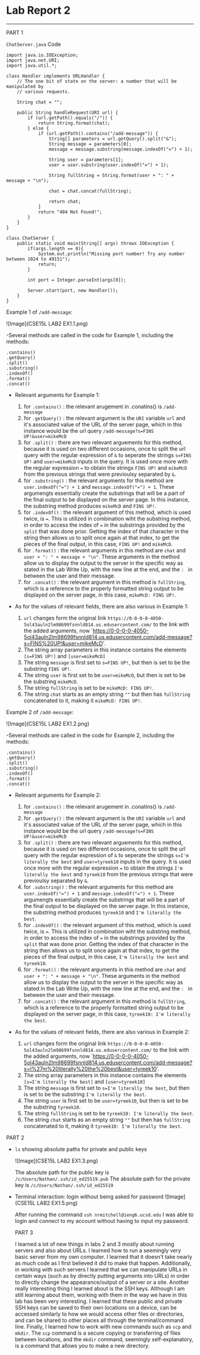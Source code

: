 # Lab Report 2
---

PART 1

`ChatServer.java` Code
```
import java.io.IOException;
import java.net.URI;
import java.util.*;

class Handler implements URLHandler {
    // The one bit of state on the server: a number that will be manipulated by
    // various requests.

    String chat = "";

    public String handleRequest(URI url) {
        if (url.getPath().equals("/")) {
            return String.format(chat);
        } else {
            if (url.getPath().contains("/add-message")) {
                String[] parameters = url.getQuery().split("&");
                String message = parameters[0];
                message = message.substring(message.indexOf("=") + 1);

                String user = parameters[1];
                user = user.substring(user.indexOf("=") + 1);

                String fullString = String.format(user + ": " + message + "\n");

                chat = chat.concat(fullString);

                return chat;
            }
            return "404 Not Found!";
        }
    }
}

class ChatServer {
    public static void main(String[] args) throws IOException {
        if(args.length == 0){
            System.out.println("Missing port number! Try any number between 1024 to 49151");
            return;
        }

        int port = Integer.parseInt(args[0]);

        Server.start(port, new Handler());
    }
}
```

Example 1 of `/add-message`:

![Image](CSE15L LAB2 EX1.1.png)

-Several methods are called in the code for Example 1, including the methods:
```
.contains()
.getQuery()
.split()
.substring()
.indexOf()
.format()
.concat()
```

- Relevant arguments for Example 1:
  1. for `.contains()` : the relevant arugement in .conatins() is `/add-message`
  2. for `.getQuery()` : the relevant argument is the `URI` variable `url` and it's associated value of the URL of the server page, which
                        in this instance would be the url query `/add-message?s=FINS UP!&user=mikeMcD`
  3. for `.split()` : there are two relevant arguements for this method, because it is used on two different occasions, once to
                      split the url query with the regular expression of `&` to seperate the strings `s=FINS UP!` and `user=mikeMcD` 
                      inputs in the query. It is used once more with the regular expression `=` to obtain the strings `FINS UP!` and
                      `mikeMcD` from the previous strings that were previoulsy separated by `&`.
  4. for `.substring()` : the relevant arguments for this method are `user.indexOf("=") + 1` and `message.indexOf("=") + 1`. These argumengts
                          essentially create the substrings that will be a part of the final output to be displayed on the server page. In this
                          instance, the substring method produces `mikeMcD` and `FINS UP!`.
  5. for `.indexOf()` : the relevant argument of this method, which is used twice, is `=`. This is utilized in combination wiht the substring method,
                        in order to access the index of `=` in the substrings provided by the `split` that was done prior. Getting the index of that
                        character in the string then allows us to split once again at that index, to get the pieces of the final output, in this case,
                        `FINS UP!` and `mikeMcD`.
  9. for `.format()` : the relevant arguments in this method are `chat` and `user + ": " + message + "\n"`. These arguments in the method allow us to
                       display the output to the server in the specific way as stated in the Lab Write Up, with the new line at the end, and the `: ` in
                       between the user and their message. 
  11. for `.concat()` : the relevant argument in this method is `fullString`, which is a reference to the properly formatted string output to be displayed
                        on the server page, in this case, `mikeMcD: FINS UP!`.

- As for the values of relevant fields, there are also various in Example 1:
  1. `url` changes form the original link `https://0-0-0-0-4050-5ol43auln2lm98699fsnnld814.us.edusercontent.com/` to the link with the added arguments, 
     now `https://0-0-0-0-4050-5ol43auln2lm98699fsnnld814.us.edusercontent.com/add-message?s=FINS%20UP!&user=mikeMcD'. 
  2. The string array parameters in this instance contains the elements `[s=FINS UP!]` and `[user=mikeMcD]`
  3. The string `message` is first set to `s=FINS UP!`, but then is set to be the substring `FINS UP!`.
  4. The string `user` is first set to be `user=mikeMcD`, but then is set to be the substring `mikeMcD`.
  5. The string `fullString` is set to be `mikeMcD: FINS UP!`.
  6. The string `chat` starts as an empty string `""` but then has `fullString` concatenated to it, making it `mikeMcD: FINS UP!`.


Example 2 of `/add-message`:

![Image](CSE15L LAB2 EX1.2.png)

-Several methods are called in the code for Example 2, including the methods:
```
.contains()
.getQuery()
.split()
.substring()
.indexOf()
.format()
.concat()
```

- Relevant arguments for Example 2:
  1. for `.contains()` : the relevant arugement in .conatins() is `/add-message`
  2. for `.getQuery()` : the relevant argument is the `URI` variable `url` and it's associated value of the URL of the server page, which
                         in this instance would be the url query `/add-message?s=FINS UP!&user=mikeMcD`
  3. for `.split()` : there are two relevant arguements for this method, because it is used on two different occasions, once to
                      split the url query with the regular expression of `&` to seperate the strings `s=I'm literally the best` and `user=tyreek10` 
                      inputs in the query. It is used once more with the regular expression `=` to obtain the strings `I'm literally the best` and
                      `tyreek10` from the previous strings that were previoulsy separated by `&`.
  4. for `.substring()` : the relevant arguments for this method are `user.indexOf("=") + 1` and `message.indexOf("=") + 1`. These argumengts
                          essentially create the substrings that will be a part of the final output to be displayed on the server page. In this
                          instance, the substring method produces `tyreek10` and `I'm literally the best`.
  5. for `.indexOf()` : the relevant argument of this method, which is used twice, is `=`. This is utilized in combination wiht the substring method,
                        in order to access the index of `=` in the substrings provided by the `split` that was done prior. Getting the index of that
                        character in the string then allows us to split once again at that index, to get the pieces of the final output, in this case,
                        `I'm literally the best` and `tyreek10`.
  9. for `.format()` : the relevant arguments in this method are `chat` and `user + ": " + message + "\n"`. These arguments in the method allow us to
                       display the output to the server in the specific way as stated in the Lab Write Up, with the new line at the end, and the `: ` in
                       between the user and their message. 
  11. for `.concat()` : the relevant argument in this method is `fullString`, which is a reference to the properly formatted string output to be displayed
                        on the server page, in this case, `tyreek10: I'm literally the best`.

- As for the values of relevant fields, there are also various in Example 2:
  1. `url` changes form the original link `https://0-0-0-0-4050-5ol43auln2lm98699fsnnld814.us.edusercontent.com/` to the link with the added arguments,
      now `https://0-0-0-0-4050-5ol43auln2lm98699fsnnld814.us.edusercontent.com/add-message?s=I%27m%20literally%20the%20best&user=tyreek10'. 
  2. The string array parameters in this instance contains the elements `[s=I'm literally the best]` and `[user=tyreek10]`
  3. The string `message` is first set to `s=I'm literally the best`, but then is set to be the substring `I'm literally the best`.
  4. The string `user` is first set to be `user=tyreek10`, but then is set to be the substring `tyreek10`.
  5. The string `fullString` is set to be `tyreek10: I'm literally the best`.
  6. The string `chat` starts as an empty string `""` but then has `fullString` concatenated to it, making it `tyreek10: I'm literally the best`.


 PART 2

- `ls` showing absolute paths for private and public keys

  ![Image](CSE15L LAB2 EX1.3.png)

  The absolute path for the public key is `/c/Users/Nathan/.ssh/id_ed25519.pub`
  The absolute path for the private key is `/c/Users/Nathan/.ssh/id_ed25519`

- Terminal interaction: login without being asked for password
  ![Image](CSE15L LAB2 EX1.5.png)

  After running the command `ssh nrmitchell@ieng6.ucsd.edu` I was able to login and connect to my account
  without having to input my password.

  PART 3

  I learned a lot of new things in labs 2 and 3 mostly about running servers and also about URLs. I learned how to run a seemingly very basic server from my own
  computer. I learned that it doesn't take nearly as much code as I first believed it did to make that happen. Additionally, in working with such servers I learned that
  we can manipulate URLs in certain ways (such as by directly putting arguments into URLs) in order to directly change the appearance/output of a server or a site. Another
  really interesting thing I learned about is the SSH keys. Although I am still learning about them, working with them in the way we have in this lab has been very interesting.
  I learned that these public and private SSH keys can be saved to their own locations on a device, can be accessed similarly to how we would access other files or directories,
  and can be shared to other places all through the terminal/command line. Finally, I learned how to work with new commands such as `scp` and `mkdir`. The `scp` command is a secure
  copying or transferring of files between locations, and the `mkdir` command, seemingly self-explanatory, is a command that allows you to make a new directory.
  
 
